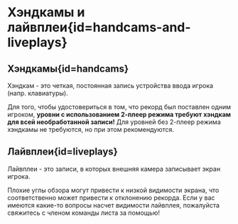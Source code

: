 <div class='panel fade js-scroll-anim' data-anim='fade'>

# Хэндкамы и лайвплеи{id=handcams-and-liveplays}

## Хэндкамы{id=handcams}

Хэндкам - это четкая, постоянная запись устройства ввода игрока (напр. клавиатуры).

Для того, чтобы удостовериться в том, что рекорд был поставлен одним игроком, **уровни с использованием 2-плеер режима требуют хэндкам для всей необработанной записи!** Для уровней без 2-плеер режима хэндкамы не требуются, но при этом рекомендуются.

## Лайвплеи{id=liveplays}

Лайвплеи - это записи, в которых внешняя камера записывает экран игрока.

Плохие углы обзора могут привести к низкой видимости экрана, что соответственно может привести к отклонению рекорда. Если у вас имеются какие-то вопросы насчет видимости лайвплея, пожалуйста свяжитесь с членом команды листа за помощью!

</div>
